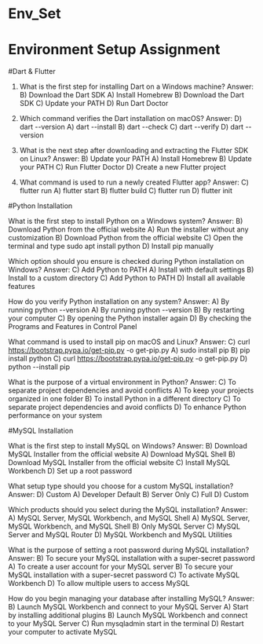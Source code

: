 # Env_Set

# Environment Setup Assignment

#Dart & Flutter

1. What is the first step for installing Dart on a Windows machine?
Answer: B) Download the Dart SDK
A) Install Homebrew
B) Download the Dart SDK
C) Update your PATH
D) Run Dart Doctor


2. Which command verifies the Dart installation on macOS?
Answer: D) dart --version
A) dart --install
B) dart --check
C) dart --verify
D) dart --version


3. What is the next step after downloading and extracting the Flutter SDK on Linux?
Answer: B) Update your PATH
A) Install Homebrew
B) Update your PATH
C) Run Flutter Doctor
D) Create a new Flutter project


4. What command is used to run a newly created Flutter app?
Answer: C) flutter run
A) flutter start
B) flutter build
C) flutter run
D) flutter init


#Python Installation

What is the first step to install Python on a Windows system?
Answer: B) Download Python from the official website
A) Run the installer without any customization
B) Download Python from the official website
C) Open the terminal and type sudo apt install python
D) Install pip manually

Which option should you ensure is checked during Python installation on Windows?
Answer: C) Add Python to PATH
A) Install with default settings
B) Install to a custom directory
C) Add Python to PATH
D) Install all available features

How do you verify Python installation on any system?
Answer: A) By running python --version
A) By running python --version
B) By restarting your computer
C) By opening the Python installer again
D) By checking the Programs and Features in Control Panel

What command is used to install pip on macOS and Linux?
Answer: C) curl https://bootstrap.pypa.io/get-pip.py -o get-pip.py
A) sudo install pip
B) pip install python
C) curl https://bootstrap.pypa.io/get-pip.py -o get-pip.py
D) python --install pip

What is the purpose of a virtual environment in Python?
Answer: C) To separate project dependencies and avoid conflicts
A) To keep your projects organized in one folder
B) To install Python in a different directory
C) To separate project dependencies and avoid conflicts
D) To enhance Python performance on your system

#MySQL Installation

What is the first step to install MySQL on Windows?
Answer: B) Download MySQL Installer from the official website
A) Download MySQL Shell
B) Download MySQL Installer from the official website
C) Install MySQL Workbench
D) Set up a root password

What setup type should you choose for a custom MySQL installation?
Answer: D) Custom
A) Developer Default
B) Server Only
C) Full
D) Custom

Which products should you select during the MySQL installation?
Answer: A) MySQL Server, MySQL Workbench, and MySQL Shell
A) MySQL Server, MySQL Workbench, and MySQL Shell
B) Only MySQL Server
C) MySQL Server and MySQL Router
D) MySQL Workbench and MySQL Utilities

What is the purpose of setting a root password during MySQL installation?
Answer: B) To secure your MySQL installation with a super-secret password
A) To create a user account for your MySQL server
B) To secure your MySQL installation with a super-secret password
C) To activate MySQL Workbench
D) To allow multiple users to access MySQL

How do you begin managing your database after installing MySQL?
Answer: B) Launch MySQL Workbench and connect to your MySQL Server
A) Start by installing additional plugins
B) Launch MySQL Workbench and connect to your MySQL Server
C) Run mysqladmin start in the terminal
D) Restart your computer to activate MySQL
